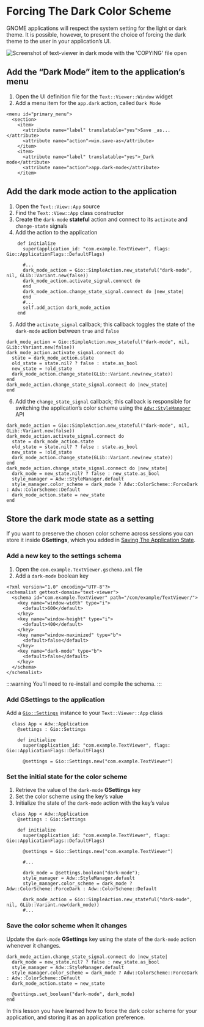 # Forcing The Dark Color Scheme

GNOME applications will respect the system setting for the light or dark theme. It is possible, however, to present the choice of forcing the dark theme to the user in your application’s UI.

![Screenshot of text-viewer in dark mode with the 'COPYING' file open](/assets/en/dark_mode.png)

## Add the “Dark Mode” item to the application’s menu

1. Open the UI definition file for the `Text::Viewer::Window` widget
1. Add a menu item for the `app.dark` action, called `Dark Mode`

```xml{7-10}
<menu id="primary_menu">
  <section>
    <item>
      <attribute name="label" translatable="yes">Save _as...</attribute>
      <attribute name="action">win.save-as</attribute>
    </item>
    <item>
      <attribute name="label" translatable="yes">_Dark mode</attribute>
      <attribute name="action">app.dark-mode</attribute>
    </item>
```

## Add the dark mode action to the application

1. Open the `Text::View::App` source
1. Find the `Text::View::App` class constructor
1. Create the `dark-mode` **stateful** action and connect to its `activate` and `change-state` signals
1. Add the action to the application

```crystal{5-9,11}
    def initialize
      super(application_id: "com.example.TextViewer", flags: Gio::ApplicationFlags::DefaultFlags)

      #...
      dark_mode_action = Gio::SimpleAction.new_stateful("dark-mode", nil, GLib::Variant.new(false))
      dark_mode_action.activate_signal.connect do
      end
      dark_mode_action.change_state_signal.connect do |new_state|
      end
      #...
      self.add_action dark_mode_action
    end
```

5. Add the `activate_signal` callback; this callback toggles the state of the `dark-mode` action between `true` and `false`

```crystal{3-6}
dark_mode_action = Gio::SimpleAction.new_stateful("dark-mode", nil, GLib::Variant.new(false))
dark_mode_action.activate_signal.connect do
  state = dark_mode_action.state
  old_state = state.nil? ? false : state.as_bool
  new_state = !old_state
  dark_mode_action.change_state(GLib::Variant.new(new_state))
end
dark_mode_action.change_state_signal.connect do |new_state|
end
```

6. Add the `change_state_signal` callback; this callback is responsible for switching the application’s color scheme using the [`Adw::StyleManager`](https://libadwaita.geopjr.dev/docs/Adw/StyleManager.html) API

```crystal{9-12}
dark_mode_action = Gio::SimpleAction.new_stateful("dark-mode", nil, GLib::Variant.new(false))
dark_mode_action.activate_signal.connect do
  state = dark_mode_action.state
  old_state = state.nil? ? false : state.as_bool
  new_state = !old_state
  dark_mode_action.change_state(GLib::Variant.new(new_state))
end
dark_mode_action.change_state_signal.connect do |new_state|
  dark_mode = new_state.nil? ? false : new_state.as_bool
  style_manager = Adw::StyleManager.default
  style_manager.color_scheme = dark_mode ? Adw::ColorScheme::ForceDark : Adw::ColorScheme::Default
  dark_mode_action.state = new_state
end
```

## Store the dark mode state as a setting

If you want to preserve the chosen color scheme across sessions you can store it inside **GSettings**, which you added in [Saving The Application State](./saving_state).

### Add a new key to the settings schema

1. Open the `com.example.TextViewer.gschema.xml` file
1. Add a `dark-mode` boolean key

```xml{13-15}
<?xml version="1.0" encoding="UTF-8"?>
<schemalist gettext-domain="text-viewer">
  <schema id="com.example.TextViewer" path="/com/example/TextViewer/">
    <key name="window-width" type="i">
      <default>600</default>
    </key>
    <key name="window-height" type="i">
      <default>400</default>
    </key>
    <key name="window-maximized" type="b">
      <default>false</default>
    </key>
    <key name="dark-mode" type="b">
      <default>false</default>
    </key>
  </schema>
</schemalist>
```

:::warning
You'll need to re-install and compile the schema.
:::

### Add GSettings to the application

Add a [`Gio::Settings`](https://libadwaita.geopjr.dev/docs/Gio/Settings.html) instance to your `Text::Viewer::App` class

```crystal{2,7}
  class App < Adw::Application
    @settings : Gio::Settings

    def initialize
      super(application_id: "com.example.TextViewer", flags: Gio::ApplicationFlags::DefaultFlags)

      @settings = Gio::Settings.new("com.example.TextViewer")
```

### Set the initial state for the color scheme

1. Retrieve the value of the `dark-mode` **GSettings** key
1. Set the color scheme using the key’s value
1. Initialize the state of the `dark-mode` action with the key’s value

```crystal{11-13,15}
  class App < Adw::Application
    @settings : Gio::Settings

    def initialize
      super(application_id: "com.example.TextViewer", flags: Gio::ApplicationFlags::DefaultFlags)

      @settings = Gio::Settings.new("com.example.TextViewer")

      #...

      dark_mode = @settings.boolean("dark-mode");
      style_manager = Adw::StyleManager.default
      style_manager.color_scheme = dark_mode ? Adw::ColorScheme::ForceDark : Adw::ColorScheme::Default

      dark_mode_action = Gio::SimpleAction.new_stateful("dark-mode", nil, GLib::Variant.new(dark_mode))
      #...
```

### Save the color scheme when it changes

Update the `dark-mode` **GSettings** key using the state of the `dark-mode` action whenever it changes.

```crystal{7}
dark_mode_action.change_state_signal.connect do |new_state|
  dark_mode = new_state.nil? ? false : new_state.as_bool
  style_manager = Adw::StyleManager.default
  style_manager.color_scheme = dark_mode ? Adw::ColorScheme::ForceDark : Adw::ColorScheme::Default
  dark_mode_action.state = new_state

  @settings.set_boolean("dark-mode", dark_mode)
end
```

In this lesson you have learned how to force the dark color scheme for your application, and storing it as an application preference.
